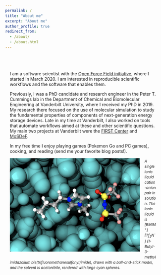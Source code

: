 ```yaml
---
permalink: /
title: "About me"
excerpt: "About me"
author_profile: true
redirect_from: 
  - /about/
  - /about.html
---
```


<div
style="max-width:800px;margin-left:auto;margin-right:auto;padding-top:40px;padding-bottom:20px;padding-left:15px;padding-right:15px">

<p>
I am a software scientist with the <a href="https://openforcefield.org">Open Force Field initiative</a>,
where I started in March 2020. I am interested in reproducible scientific workflows and the software 
that enables them.
</p>

<p>
Previously, I was a PhD candidate and research engineer in the Peter T.
Cummings lab in the Department of Chemical and Biomolecular
Engineering at Vanderbilt University, where I received my PhD in 2019. My research there focused on the
use of molecular simulation to study the fundamental properties of components of next-generation
energy storage devices. Late in my time at Vanderbilt, I also worked on tools that automate workflows aimed at these
and other scientific questions. My main two projects at Vanderbilt were the <a href="https://web.ornl.gov/sci/first/">FIRST Center</a> and <a href="https://mosdef.org">MoSDeF</a>.
</p>

<p>
In my free time I enjoy playing games (Pokemon Go and PC games), cooking, and reading (send me your favorite blog posts!).
</p>

<img style="float: left; margin: 0px 15px 10px 0px;" src="/images/solvent.png"  height="300" width="420"/>

<p>
<small>
<i>A single ionic liquid cation-anion pair in solution. The ionic liquid is
[BMIM<sup>+</sup>][Tf<sub>2</sub>N<sup>-</sup>] (1-Butyl-3-methylimidazolium
bis(trifluoromethanesulfonyl)imide), drawn with a ball-and-stick model, and the
solvent is acetonitrile, rendered with large cyan spheres.
</i>
</small>
</p>

</div>
